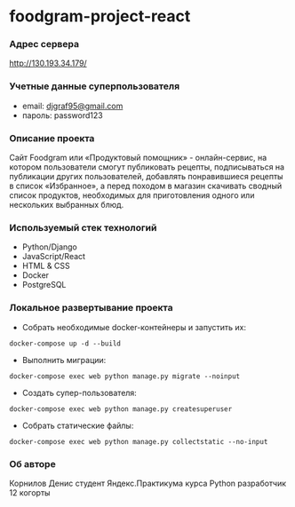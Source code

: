 # foodgram-project-react

### Адрес сервера
http://130.193.34.179/

### Учетные данные суперпользователя
- email: djgraf95@gmail.com
- пароль: password123

### Описание проекта
Cайт Foodgram или «Продуктовый помощник» - онлайн-сервис, на котором пользователи смогут публиковать рецепты, подписываться на публикации других пользователей, добавлять понравившиеся рецепты в список «Избранное», а перед походом в магазин скачивать сводный список продуктов, необходимых для приготовления одного или нескольких выбранных блюд.

### Используемый стек технологий
* Python/Django
* JavaScript/React
* HTML & CSS
* Docker
* PostgreSQL

### Локальное развертывание проекта
- Собрать необходимые docker-контейнеры и запустить их:
```
docker-compose up -d --build
``` 
- Выполнить миграции:
```
docker-compose exec web python manage.py migrate --noinput
```
- Создать супер-пользователя:
```
docker-compose exec web python manage.py createsuperuser
```
- Собрать статические файлы:
```
docker-compose exec web python manage.py collectstatic --no-input
```

### Об авторе
Корнилов Денис
студент Яндекс.Практикума 
курса Python разработчик
12 когорты